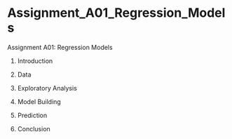 
# Assignment_A01_Regression_Models
 Assignment A01: Regression Models
 
 1. Introduction
 
 2. Data
 
 3. Exploratory Analysis
 
 4. Model Building
 
 5. Prediction
 
 6. Conclusion
